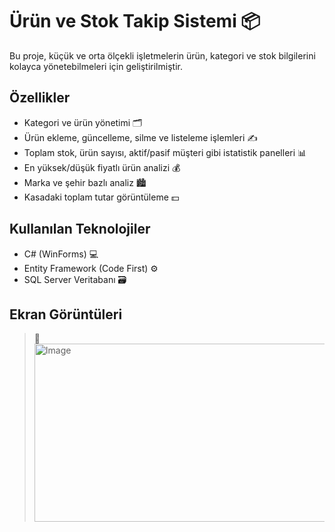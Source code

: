 # Ürün ve Stok Takip Sistemi 📦

Bu proje, küçük ve orta ölçekli işletmelerin ürün, kategori ve stok bilgilerini kolayca yönetebilmeleri için geliştirilmiştir.

## Özellikler
- Kategori ve ürün yönetimi 🗂️  
- Ürün ekleme, güncelleme, silme ve listeleme işlemleri ✍️  
- Toplam stok, ürün sayısı, aktif/pasif müşteri gibi istatistik panelleri 📊  
- En yüksek/düşük fiyatlı ürün analizi 💰  
- Marka ve şehir bazlı analiz 🏙️  
- Kasadaki toplam tutar görüntüleme 💵  

## Kullanılan Teknolojiler
- C# (WinForms) 💻  
- Entity Framework (Code First) ⚙️  
- SQL Server Veritabanı 🗃️  

## Ekran Görüntüleri
> 📸  <img width="569" height="285" alt="Image" src="https://github.com/user-attachments/assets/c76f310c-796b-4848-9146-9bf24888d9e6" />

